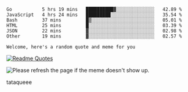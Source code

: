 <!--START_SECTION:waka-->

```text
Go           5 hrs 19 mins   ██████████▓░░░░░░░░░░░░░░   42.89 %
JavaScript   4 hrs 24 mins   █████████░░░░░░░░░░░░░░░░   35.54 %
Bash         37 mins         █▒░░░░░░░░░░░░░░░░░░░░░░░   05.01 %
HTML         25 mins         █░░░░░░░░░░░░░░░░░░░░░░░░   03.39 %
JSON         22 mins         ▓░░░░░░░░░░░░░░░░░░░░░░░░   02.98 %
Other        19 mins         ▓░░░░░░░░░░░░░░░░░░░░░░░░   02.57 %
```

<!--END_SECTION:waka-->

`Welcome, here's a random quote and meme for you`

[![Readme Quotes](https://quotes-github-readme.vercel.app/api?type=horizontal&theme=catppuccin)](https://github.com/piyushsuthar/github-readme-quotes)

<img src='https://user-images.githubusercontent.com/88014435/172651369-4de96835-d6c3-4804-9d49-780e5b4ff258.png' title="Meme" alt="Please refresh the page if the meme doesn't show up.">

tataqueee

